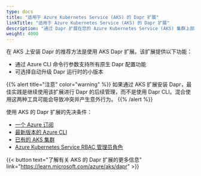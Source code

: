 ```yaml
---
type: docs
title: "适用于 Azure Kubernetes Service (AKS) 的 Dapr 扩展"
linkTitle: "适用于 Azure Kubernetes Service (AKS) 的 Dapr 扩展"
description: "通过 Dapr 扩展在您的 Azure Kubernetes Service (AKS) 集群上部署 Dapr"
weight: 4000
---
```


在 AKS 上安装 Dapr 的推荐方法是使用 AKS Dapr 扩展。该扩展提供以下功能：
- 通过 Azure CLI 命令行参数支持所有原生 Dapr 配置功能
- 可选择自动升级 Dapr 运行时的小版本

{{% alert title="注意" color="warning" %}}
如果通过 AKS 扩展安装 Dapr，最佳实践是继续使用该扩展进行 Dapr 的后续管理，而不是使用 Dapr CLI。混合使用这两种工具可能会导致冲突并产生意外行为。
{{% /alert %}}

使用 AKS 的 Dapr 扩展的先决条件：
- [一个 Azure 订阅](https://azure.microsoft.com/free/?WT.mc_id=A261C142F)
- [最新版本的 Azure CLI](https://learn.microsoft.com/cli/azure/install-azure-cli)
- [已有的 AKS 集群](https://learn.microsoft.com/azure/aks/tutorial-kubernetes-deploy-cluster)
- [Azure Kubernetes Service RBAC 管理员角色](https://learn.microsoft.com/azure/role-based-access-control/built-in-roles#azure-kubernetes-service-rbac-admin)

{{< button text="了解有关 AKS 的 Dapr 扩展的更多信息" link="https://learn.microsoft.com/azure/aks/dapr" >}}